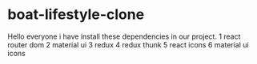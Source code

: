 # boat-lifestyle-clone

Hello everyone i have install these dependencies in our project.
1 react router dom
2 material ui
3 redux 
4 redux thunk
5 react icons
6 material ui icons
